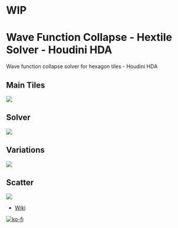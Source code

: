 # WIP
# Wave Function Collapse - Hextile Solver - Houdini HDA
Wave function collapse solver for hexagon tiles - Houdini HDA

## Main Tiles
![](https://raw.githubusercontent.com/proceduralit/WFC_Hextile/main/doc_files/main_tiles.jpg)
## Solver
![](https://raw.githubusercontent.com/proceduralit/WFC_Hextile/main/doc_files/maintiles_solver.gif)
## Variations
![](https://raw.githubusercontent.com/proceduralit/WFC_Hextile/main/doc_files/scatter_tiles.jpg)
## Scatter
![](https://raw.githubusercontent.com/proceduralit/WFC_Hextile/main/doc_files/WFC_Hextile_mainPage.jpg)

* [Wiki](https://github.com/proceduralit/WFC_Hextile/wiki)


[![ko-fi](https://ko-fi.com/img/githubbutton_sm.svg)](https://ko-fi.com/X8X7IAKLZ)